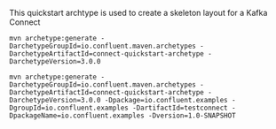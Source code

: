 This quickstart archtype is used to create a skeleton layout for a Kafka Connect 


```
mvn archetype:generate -DarchetypeGroupId=io.confluent.maven.archetypes -DarchetypeArtifactId=connect-quickstart-archetype -DarchetypeVersion=3.0.0 
```

```
mvn archetype:generate -DarchetypeGroupId=io.confluent.maven.archetypes -DarchetypeArtifactId=connect-quickstart-archetype -DarchetypeVersion=3.0.0 -Dpackage=io.confluent.examples -DgroupId=io.confluent.examples -DartifactId=testconnect -DpackageName=io.confluent.examples -Dversion=1.0-SNAPSHOT
```
